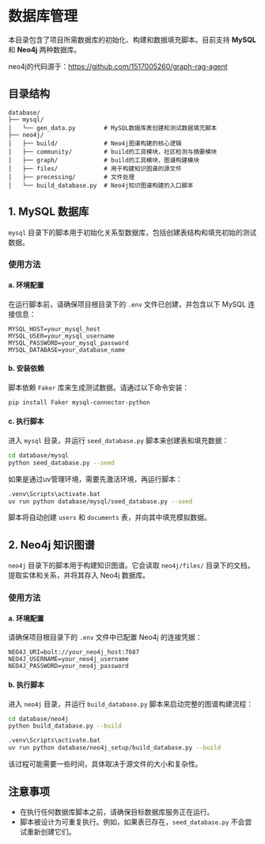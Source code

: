 # 数据库管理

本目录包含了项目所需数据库的初始化、构建和数据填充脚本。目前支持 **MySQL** 和 **Neo4j** 两种数据库。

neo4j的代码源于：https://github.com/1517005260/graph-rag-agent

## 目录结构
```
database/
├── mysql/
│   └── gen_data.py        # MySQL数据库表创建和测试数据填充脚本
├── neo4j/
│   ├── build/             # Neo4j图谱构建的核心逻辑
│   ├── community/         # build的工具模块，社区检测与摘要模块
│   ├── graph/             # build的工具模块，图谱构建模块
│   ├── files/             # 用于构建知识图谱的源文件
│   ├── processing/        # 文件处理
│   └── build_database.py  # Neo4j知识图谱构建的入口脚本
```

## 1. MySQL 数据库

`mysql` 目录下的脚本用于初始化关系型数据库，包括创建表结构和填充初始的测试数据。

### 使用方法

#### a. 环境配置

在运行脚本前，请确保项目根目录下的 `.env` 文件已创建，并包含以下 MySQL 连接信息：

```env
MYSQL_HOST=your_mysql_host
MYSQL_USER=your_mysql_username
MYSQL_PASSWORD=your_mysql_password
MYSQL_DATABASE=your_database_name
```

#### b. 安装依赖

脚本依赖 `Faker` 库来生成测试数据。请通过以下命令安装：

```bash
pip install Faker mysql-connector-python
```

#### c. 执行脚本

进入 `mysql` 目录，并运行 `seed_database.py` 脚本来创建表和填充数据：

```bash
cd database/mysql
python seed_database.py --seed
```

如果是通过uv管理环境，需要先激活环境，再运行脚本：

```bash
.venv\Scripts\activate.bat
uv run python database/mysql/seed_database.py --seed
```

脚本将自动创建 `users` 和 `documents` 表，并向其中填充模拟数据。


## 2. Neo4j 知识图谱

`neo4j` 目录下的脚本用于构建知识图谱。它会读取 `neo4j/files/` 目录下的文档，提取实体和关系，并将其存入 Neo4j 数据库。

### 使用方法

#### a. 环境配置

请确保项目根目录下的 `.env` 文件中已配置 Neo4j 的连接凭据：

```env
NEO4J_URI=bolt://your_neo4j_host:7687
NEO4J_USERNAME=your_neo4j_username
NEO4J_PASSWORD=your_neo4j_password
```

#### b. 执行脚本

进入 `neo4j` 目录，并运行 `build_database.py` 脚本来启动完整的图谱构建流程：

```bash
cd database/neo4j
python build_database.py --build
```

```bash
.venv\Scripts\activate.bat
uv run python database/neo4j_setup/build_database.py --build
```

该过程可能需要一些时间，具体取决于源文件的大小和复杂性。


## 注意事项

- 在执行任何数据库脚本之前，请确保目标数据库服务正在运行。
- 脚本被设计为可重复执行。例如，如果表已存在，`seed_database.py` 不会尝试重新创建它们。